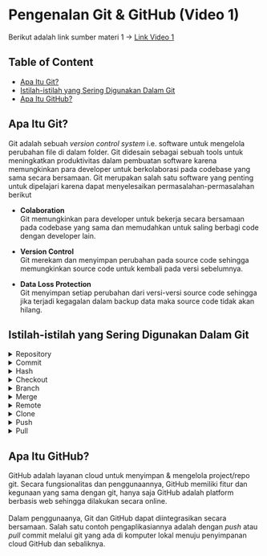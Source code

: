 # Pengenalan Git & GitHub (Video 1)
Berikut adalah link sumber materi 1 ->
[Link Video 1](https://www.youtube.com/watch?v=lTMZxWMjXQU&list=PLFIM0718LjIVknj6sgsSceMqlq242-jNf&index=1&t=657s&ab_channel=WebProgrammingUNPAS)

## Table of Content
- [Apa Itu Git?](#apa-itu-git)
- [Istilah-istilah yang Sering Digunakan Dalam Git](#istilah-istilah-yang-sering-digunakan-dalam-git)
- [Apa Itu GitHub?](#apa-itu-github)

## Apa Itu Git?
Git adalah sebuah *version control system* i.e. software untuk mengelola perubahan file di dalam folder. Git didesain sebagai sebuah tools untuk meningkatkan produktivitas dalam pembuatan software karena memungkinkan para developer untuk berkolaborasi pada codebase yang sama secara bersamaan. Git merupakan salah satu software yang penting untuk dipelajari karena dapat menyelesaikan permasalahan-permasalahan berikut

- **Colaboration**<br>
Git memungkinkan para developer untuk bekerja secara bersamaan pada codebase yang sama dan memudahkan untuk saling berbagi code dengan developer lain.

- **Version Control**<br>
Git merekam dan menyimpan perubahan pada source code sehingga memungkinkan source code untuk kembali pada versi sebelumnya.

- **Data Loss Protection**<br>
Git menyimpan setiap perubahan dari versi-versi source code sehingga jika terjadi kegagalan dalam backup data maka source code tidak akan hilang.

## Istilah-istilah yang Sering Digunakan Dalam Git
<details>
<summary> Repository</summary>
&emsp; Directory atau folder yang menyimpan file-file suatu projek.
</details>

<details>
<summary> Commit</summary>
&emsp; Sebuah snapshot dari perubahan pada file-file projek.
</details>

<details>
<summary> Hash</summary>
&emsp; Sebuah unique identifier yang digunakan untuk mengidentifikasi commit dalam Git database.
</details>

<details>
<summary>Checkout</summary>
&emsp; Proses ketika kita ingin kembali ke version tertentu atau singkatnya berpindah ke sebuah commit.
</details>

<details>
<summary> Branch</summary>
&emsp; Jalur atau percabangan terpisah dari file utama (master). Branching dilakukan agar berbagai fitur dapat dikerjakan secara bersamaan tanpa merusak branch utama.
</details>

<details>
<summary> Merge</summary>
&emsp; Proses dalam menggabungkan branch yang satu dengan yang lainnya.
</details>

<details>
<summary> Remote</summary>
&emsp; Sumber yang memiliki repo.
</details>

<details>
<summary> Clone</summary>
&emsp; Proses mengambil repo dari remote.
</details>

<details>
<summary> Push</summary>
&emsp; Proses mengirimkan commit ke repo.
</details>

<details>
<summary> Pull</summary>
&emsp; Proses mengambil commit ke repo.
</details>

## Apa Itu GitHub?

GitHub adalah layanan cloud untuk menyimpan & mengelola project/repo git. Secara fungsionalitas dan penggunaannya, GitHub memiliki fitur dan kegunaan yang sama dengan git, hanya saja GitHub adalah platform berbasis web sehingga dilakukan secara online.
<br><br>
Dalam penggunaanya, Git dan GitHub dapat diintegrasikan secara bersamaan. Salah satu contoh pengaplikasiannya adalah dengan *push* atau *pull* commit melalui git yang ada di komputer lokal menuju penyimpanan cloud GitHub dan sebaliknya.
